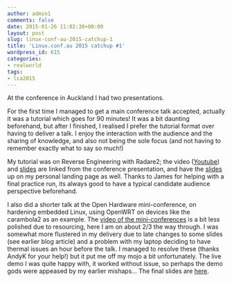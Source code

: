 ```yaml
---
author: admin1
comments: false
date: 2015-01-26 11:02:38+00:00
layout: post
slug: linux-conf-au-2015-catchup-1
title: 'Linux.conf.au 2015 catchup #1'
wordpress_id: 615
categories:
- realworld
tags:
- lca2015
---
```


At the conference in Auckland I had two presentations.

For the first time I managed to get a main conference talk accepted, actually it was a tutorial which goes for 90 minutes! It was a bit daunting beforehand, but after I finished, I realised I prefer the tutorial format over having to deliver a talk. I enjoy the interaction with the audience and the sharing of knowledge, and also not being the sole focus (and not having to remember exactly what to say so much!)

My tutorial was on Reverse Engineering with Radare2; the video ([Youtube](http://youtu.be/R3sGlzXfEkU)) and [slides](http://lca2015.linux.org.au/slides/138/radare2_tutorial.pdf) are linked from the conference presentation, and have the [slides](http://andrewmcdonnell.net/slides/lca2015_radaretutorial.pdf) up on my personal landing page as well. Thanks to James for helping with a final practice run, its always good to have a typical candidate audience perspective beforehand.

I also did a shorter talk at the Open Hardware mini-conference, on hardening embedded Linux, using OpenWRT on devices like the carambola2 as an example.  The [video of the mini-conferences](https://www.youtube.com/watch?v=k3mSz7Xprl0&feature=youtu.be) is a bit less polished due to resourcing, here I am on about 2/3 the way through.  I was somewhat more flustered in my delivery due to late changes to some slides (see earlier blog article) and a problem with my laptop deciding to have thermal issues an hour before the talk.  I managed to resolve these (thanks AndyK for your help!) but it put me off my mojo a bit unfortunately. The live demo I was quite happy with, it worked without issue, so perhaps the demo gods were appeased by my earlier mishaps...  The final slides are [here](http://andrewmcdonnell.net/slides/lca2015_openhardware.pdf).

